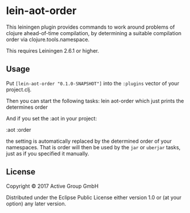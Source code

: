 # lein-aot-order

This leiningen plugin provides commands to work around problems of
clojure ahead-of-time compilation, by determining a suitable
compilation order via clojure.tools.namespace.

This requires Leiningen 2.6.1 or higher.

## Usage

Put `[lein-aot-order "0.1.0-SNAPSHOT"]` into the `:plugins` vector of your project.clj.

Then you can start the following tasks:
  lein aot-order     which just prints the determines order

And if you set the :aot in your project:

  :aot  :order

the setting is automatically replaced by the determined order of your
namespaces.  That is order will then be used by the `jar` or `uberjar`
tasks, just as if you specified it manually.

## License

Copyright © 2017 Active Group GmbH

Distributed under the Eclipse Public License either version 1.0 or (at
your option) any later version.
